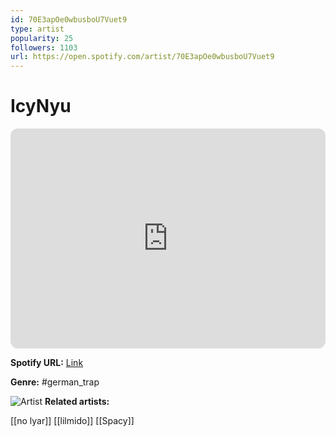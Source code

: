 ```yaml
---
id: 70E3apOe0wbusboU7Vuet9
type: artist
popularity: 25
followers: 1103
url: https://open.spotify.com/artist/70E3apOe0wbusboU7Vuet9
---
```

# IcyNyu

<iframe style="border-radius:12px" src="https://open.spotify.com/embed/artist/70E3apOe0wbusboU7Vuet9" width="100%" height="352" frameBorder="0" allowfullscreen="" allow="autoplay; clipboard-write; encrypted-media; fullscreen; picture-in-picture" loading="lazy"></iframe>

**Spotify URL:** [Link](https://open.spotify.com/artist/70E3apOe0wbusboU7Vuet9)

**Genre:**  #german_trap

![Artist](https://i.scdn.co/image/ab6761610000e5eba3287b5eef2e9d85fdbe9cce)
**Related artists:**

[[no lyar]]
[[lilmido]]
[[Spacy]]
